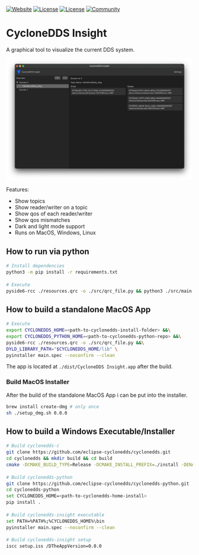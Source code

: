 [![Website](https://img.shields.io/badge/web-cyclonedds.io-blue)](https://cyclonedds.io)
[![License](https://img.shields.io/badge/License-EPL%202.0-blue)](https://choosealicense.com/licenses/epl-2.0/)
[![License](https://img.shields.io/badge/License-EDL%201.0-blue)](https://choosealicense.com/licenses/edl-1.0/)
[![Community](https://img.shields.io/badge/discord-join%20community-5865f2)](https://discord.gg/BkRYQPpZVV)


# CycloneDDS Insight

A graphical tool to visualize the current DDS system.

![`cyclonedds insight`](res/images/cyclonedds-insight.png)

Features:

- Show topics
- Show reader/writer on a topic
- Show qos of each reader/writer
- Show qos mismatches
- Dark and light mode support
- Runs on MacOS, Windows, Linux

## How to run via python

```bash
# Install dependencies
python3 -m pip install -r requirements.txt

# Execute
pyside6-rcc ./resources.qrc -o ./src/qrc_file.py && python3 ./src/main.py
```

## How to build a standalone MacOS App

```bash
# Execute
export CYCLONEDDS_HOME=<path-to-cyclonedds-install-folder> &&\
export CYCLONEDDS_PYTHON_HOME=<path-to-cyclonedds-python-repo> &&\
pyside6-rcc ./resources.qrc -o ./src/qrc_file.py &&\
DYLD_LIBRARY_PATH="$CYCLONEDDS_HOME/lib" \
pyinstaller main.spec --noconfirm --clean
```

The app is located at `./dist/CycloneDDS Insight.app` after the build.

### Build MacOS Installer

After the build of the standalone MacOS App i can be put into the installer.

```bash
brew install create-dmg # only once
sh ./setup_dmg.sh 0.0.0
```

## How to build a Windows Executable/Installer

```bash
# Build cyclonedds-c
git clone https://github.com/eclipse-cyclonedds/cyclonedds.git
cd cyclonedds && mkdir build && cd build
cmake -DCMAKE_BUILD_TYPE=Release -DCMAKE_INSTALL_PREFIX=./install -DENABLE_SSL=off -DENABLE_SECURITY=off .. && cmake --build . --config Release --target install

# Build cyclonedds-python
git clone https://github.com/eclipse-cyclonedds/cyclonedds-python.git
cd cyclonedds-python
set CYCLONEDDS_HOME=<path-to-cyclonedds-home-install>
pip install .

# Build cyclonedds-insight executable
set PATH=%PATH%;%CYCLONEDDS_HOME%\bin
pyinstaller main.spec --noconfirm --clean

# Build cyclonedds-insight setup
iscc setup.iss /DTheAppVersion=0.0.0
```
